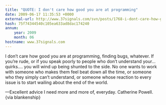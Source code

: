 ```yaml
---
title: "QUOTE: I don't care how good you are at programming"
date: 2009-06-17 11:35:53 +0000
external-url: http://www.37signals.com/svn/posts/1768-i-dont-care-how-good-you-are-at-programming
hash: 75f74344540c105ea633ad8dac174240
annum:
    year: 2009
    month: 06
hostname: www.37signals.com
---
```


I don’t care how good you are at programming, finding bugs, whatever. If you’re rude, or if you speak poorly to people who don’t understand your… quirks…. you will wind up being shunted to the side. No one wants to work with someone who makes them feel beat down all the time, or someone who they simply can’t understand, or someone whose reaction to every issue is to start wailing about the end of the world.

—Excellent advice I need more and more of, everyday. 
Catherine Powell. {via blankenship}

 

